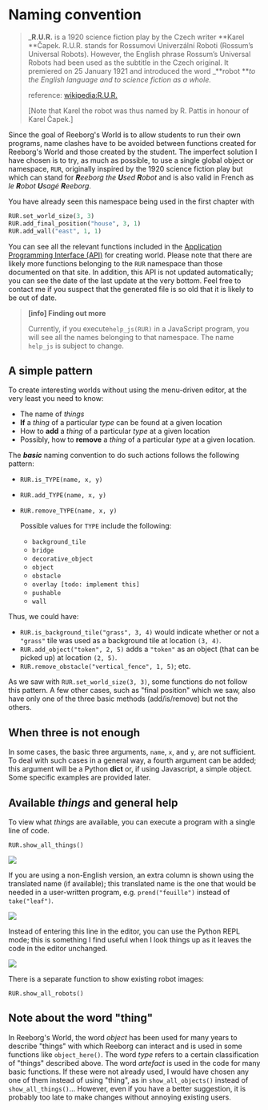 # Naming convention

> _**R.U.R.** is a 1920 science fiction play by the Czech writer **Karel **Čapek. R.U.R. stands for Rossumovi Univerzální Roboti \(Rossum’s Universal Robots\). However, the English phrase Rossum’s Universal Robots had been used as the subtitle in the Czech original. It premiered on 25 January 1921 and introduced the word _**robot **_to the English language and to science fiction as a whole._
>
> reference: [wikipedia:R.U.R.](https://en.wikipedia.org/wiki/R.U.R.)
>
> \[Note that Karel the robot was thus named by R. Pattis in honour of Karel Čapek.\]

Since the goal of Reeborg's World is to allow students to run their own programs, name clashes have to be avoided between functions created for Reeborg's World and those created by the student. The imperfect solution I have chosen is to try, as much as possible, to use a single global object or namespace, `RUR`, originally inspired by the 1920 science fiction play but which can stand for _**R**eeborg the **U**sed **R**obot_ and is also valid in French as _le **R**obot **U**sagé **R**eeborg_.

You have already seen this namespace being used in the first chapter with

```py
RUR.set_world_size(3, 3)
RUR.add_final_position("house", 3, 1)
RUR.add_wall("east", 1, 1)
```

You can see all the relevant functions included in the [Application Programming Interface \(API\)](https://aroberge.github.io/reeborg-api/RUR.html) for creating world. Please note that there are likely more functions belonging to the `RUR` namespace than those documented on that site.
In addition, this API is not updated automatically; you can see the date of the last update
at the very bottom.
Feel free to contact me if you suspect that the generated file is so old that it is likely
to be out of date.

> **\[info\] Finding out more**
>
> Currently, if you execute`help_js(RUR)` in a JavaScript program, you will see all the names belonging to that namespace. The name `help_js` is subject to change.

## A simple pattern

To create interesting worlds without using the menu-driven editor, at the very least you need to know:

* The name of _things_
* **If** a _thing_ of a particular _type_ can be found at a given location
* How to **add** a _thing_ of a particular _type_ at a given location
* Possibly, how to **remove** a _thing_ of a particular _type_ at a given location.

The _**basic**_ naming convention to do such actions follows the following pattern:

* `RUR.is_TYPE(name, x, y)`
* `RUR.add_TYPE(name, x, y)`
* `RUR.remove_TYPE(name, x, y)`

  Possible values for `TYPE` include the following:

  * `background_tile`
  * `bridge`
  * `decorative_object`
  * `object`
  * `obstacle`
  * `overlay [todo: implement this]`
  * `pushable`
  * `wall`

Thus, we could have:

* `RUR.is_background_tile("grass", 3, 4)` would indicate whether or not a `"grass"` tile was used as a background tile at location `(3, 4)`.
* `RUR.add_object("token", 2, 5)` adds a `"token"` as an object \(that can be picked up\) at location `(2, 5)`.
* `RUR.remove_obstacle("vertical_fence", 1, 5)`; etc.

As we saw with `RUR.set_world_size(3, 3)`, some functions do not follow this pattern. A few other cases, such as "final position" which we saw, also have only one of the three basic methods \(add/is/remove\) but not the others.

## When three is not enough

In some cases, the basic three arguments, `name`, `x`, and `y`, are not sufficient.  To deal with such cases in a general way, a fourth argument can be added; this argument will be a Python **dict** or, if using Javascript, a simple object. Some specific examples are provided later.

## Available _things_ and general help

To view what _things_ are available, you can execute a program with a single line of code.

```
RUR.show_all_things()
```

![](/assets/show_all_things_en.png)

If you are using a non-English version, an extra column is shown using the translated name \(if available\); this translated name is the one that would be needed in a user-written program, e.g. `prend("feuille")` instead of `take("leaf")`.

![](/assets/show_all_things_fr.png)

Instead of entering this line in the editor, you can use the Python REPL mode; this is something I find useful when I look things up as it leaves the code in the editor unchanged.

![](/assets/show_all_things_repl.png)

There is a separate function to show existing robot images:

```
RUR.show_all_robots()
```

## Note about the word "thing"

In Reeborg's World, the word _object_ has been used for many years to describe "things" with which Reeborg can interact and is used in some functions like `object_here()`. The word _type_ refers to a certain classification of "things" described above. The word _artefact_ is used in the code for many basic functions. If these were not already used, I would have chosen any one of them instead of using "thing", as in `show_all_objects()` instead of `show_all_things()`... However, even if you have a better suggestion, it is probably too late to make changes without annoying existing users.

